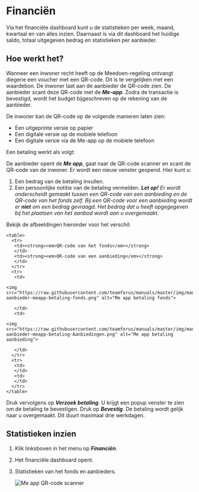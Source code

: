 # Financiën

Via het financiële dashboard kunt u de statistieken per week, maand, kwartaal en van alles inzien.
Daarnaast is via dit dashboard het huidige saldo, totaal uitgegeven bedrag en statistieken per aanbieder.
&nbsp;

## Hoe werkt het?
Wanneer een inwoner recht heeft op de Meedoen-regeling ontvangt diegene een voucher met een QR-code. Dit is te vergelijken met een waardebon. De inwoner laat aan de aanbieder de QR-code zien. De aanbieder scant deze QR-code met de **_Me-app_**. Zodra de transactie is bevestigd, wordt het budget bijgeschreven op de rekening van de aanbieder.

De inwoner kan de QR-code op de volgende manieren laten zien:

* Een uitgeprinte versie op papier
* Een digitale versie op de mobiele telefoon
* Een digitale versie via de Me-app op de mobiele telefoon

Een betaling werkt als volgt:

De aanbieder opent de **_Me app_**, gaat naar de QR-code scanner en scant de QR-code van de inwoner.
Er wordt een nieuw venster geopend. Hier kunt u:

1. Een bedrag van de betaling invullen.
2. Een persoonlijke notitie van de betaling vermelden.
_**Let op!**_ _Er wordt onderscheidt gemaakt tussen een QR-code van een aanbieding en de QR-code van het fonds zelf._
_Bij een QR-code voor een aanbieding wordt er **niet** om een bedrag gevraagd. Het bedrag dat u heeft opgegegeven bij het plaatsen van het aanbod wordt aan u overgemaakt._

Bekijk de afbeeldingen hieronder voor het verschil:

    <table>
      <tr>
       <td><strong><em>QR-code van het fonds</em></strong>
       </td>
       <td><strong><em>QR-code van een aanbieding</em></strong>
       </td>
      </tr>
      <tr>
       <td>

    <img src="https://raw.githubusercontent.com/teamforus/manuals/master/img/manual-aanbieder-meapp-betaling-fonds.png" alt="Me app betaling fonds">

       </td>
       <td>

    <img src="https://raw.githubusercontent.com/teamforus/manuals/master/img/manual-aanbieder-meapp-betaling-Aanbiedingen.png" alt="Me app betaling aanbieding">

       </td>
      </tr>
      <tr>
       <td>
       </td>
       <td>
       </td>
      </tr>
    </table>

Druk vervolgens op **_Verzoek betaling_**. U krijgt een popup venster te zien om de betaling te bevestigen.
Druk op **_Bevestig_**. De betaling wordt gelijk naar u overgemaakt. Dit duurt maximaal drie werkdagen.




## Statistieken inzien

1. Klik linksboven in het menu op **_Financiën_**.

2. Het financiële dashboard opent.

3. Statistieken van het fonds en aanbieders.

    <img src="https://raw.githubusercontent.com/teamforus/manuals/master/img/manual-aanbieder-meapp-scan.jpg" alt="Me app QR-code scanner">  
